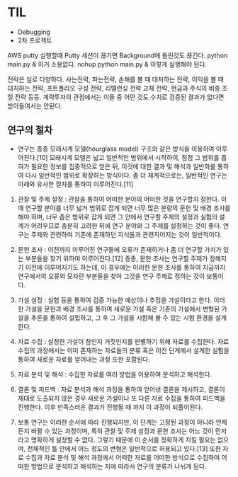 # TIL

* Debugging
* 2차 프로젝트 


AWS putty 실행할때 Putty 세션이 끊기면 Background에 돌린것도 끊긴다.
python main.py & 이거 소용없다.
nohup python main.py & 이렇게 실행해야 된다.


전락은 실로 다양하다.
사는전략,
파는전략,
손해를 볼 때 대처하는 전략,
이익을 볼 때 대처하는 전략,
포트폴리오 구성 전략,
리밸런싱 전략
교체 전략,
현금과 주식의 비중 조절 전략 등등.
계략투자의 관점에서는 이들 중 어떤 것도 수치로 검증된 결과가 없다면 받아들여서는 안된다.

## 연구의 절차
* 연구는 종종 모래시계 모델(hourglass model) 구조와 같은 방식을 이용하여 이루어진다.[10] 모래시계 모델은 넓고 일반적인 범위에서 시작하여, 점점 그 범위를 좁혀가 필요한 정보를 집중적으로 얻은 뒤, 이것에 대한 결과 및 해석과 일반화를 통하여 다시 일반적인 범위로 확장하는 방식이다. 좀 더 체계적으로는, 일반적인 연구는 아래와 유사한 절차를 통하여 이루어진다.[11]


1. 관찰 및 주제 설정 : 관찰을 통하여 어떠한 분야의 어떠한 것을 연구할지 정한다. 이 때 연구할 분야를 너무 넓거 범위로 잡게 되면 너무 많은 분량의 문헌 및 배경 조사를 해야 하며, 너무 좁은 범위로 잡게 되면 그 안에서 연구할 주제의 설정과 실험의 설계가 어려우므로 충분히 고려한 뒤에 연구 분야와 그 주제를 설정하는 것이 좋다. 연구는 주제와 관련하여 기존에 존재하던 지식들과 관련지어지는 것이 일반적이다.

2. 문헌 조사 : 이전까지 이루어진 연구들에 오류가 존재하거나 좀 더 연구할 가치가 있는 부분들을 찾기 위하여 이루어진다.[12] 종종, 문헌 조사는 연구할 주제가 정해지기 이전에 이루어지기도 하는데, 이 경우에는 이러한 문헌 조사를 통하여 지금까지 연구에서의 오류와 모자란 부분들을 찾아 그것을 연구 주제로 정하는 것이 보통이다.

3. 가설 설정 : 실험 등을 통하여 검증 가능한 예상이나 추정을 가설이라고 한다. 이러한 가설을 문헌과 배경 조사를 통하여 새로운 가설 혹은 기존의 가설에서 변형된 가설을 추론을 통하여 설립하고, 그 후 그 가설을 시험해 볼 수 있는 시험 환경을 설계한다.

4. 자료 수집 : 설정한 가설이 참인지 거짓인지를 판별하기 위해 자료를 수집한다. 자료 수집의 과정에서는 이미 존재하는 자료들의 분류 혹은 이전 단계에서 설계한 실험을 통하여 새로운 자료를 얻어내는 과정 또한 포함된다.

5. 자료 분석 및 해석 : 수집한 자료를 여러 방법을 이용하여 분석하고 해석한다.

6. 결론 및 피드백 : 자료 분석과 해석 과정을 통하여 얻어낸 결론을 제시하고, 결론이 제대로 도출되지 않은 경우 새로운 가설이나 또 다른 자료 수집을 통하여 피드백을 진행한다. 이후 만족스러운 결과가 진행될 때 까지 이 과정이 되풀이된다.


7. 보통 연구는 이러한 순서에 따라 진행되지만, 이 단계는 고정된 과정이 아니라 언제든지 바뀔 수 있는 과정이며, 특히 관찰 및 주제 설정과 문헌 조사는 어느 것이 먼저라고 명확하게 설정할 수 없다. 그렇기 때문에 이 순서를 정확하게 지킬 필요는 없으며, 전체적인 틀 안에서 어느 정도의 변형은 일반적으로 허용되고 있다.[13] 또한 자료 수집과 자료 분석 및 해석 과정에서 어떠한 자료를 어떠한 방식으로 수집하여 어떠한 방법으로 분석하고 해석하는 지에 따라서 연구의 분류가 나뉘게 된다.